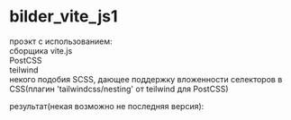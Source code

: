 # bilder_vite_js1

проэкт с использованием:  
сборщика vite.js  
PostCSS  
teilwind  
некого подобия SCSS, дающее поддержку вложенности селекторов в CSS(плагин 'tailwindcss/nesting' от teilwind для PostCSS)  

результат(некая возможно не последняя версия):
